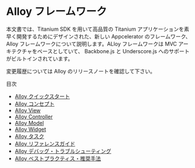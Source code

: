 Alloy フレームワーク
====================

本文書では、Titanium SDK を用いて高品質の Titanium アプリケーションを素早く開発するためにデザインされた、新しい Appcelerator のフレームワーク、Alloy フレームワークについて説明します。ALloy フレームワークは MVC アーキテクチャをベースとしていて、 Backbone.js と Underscore.js へのサポートがビルトインされています。

変更履歴については Alloy のリリースノートを確認して下さい。

目次

* [Alloy クイックスタート](Alloy_Quick_Start.md)
* [Alloy コンセプト](Alloy_Concepts.md)
* [Alloy View](Alloy_Views.md)
* [Alloy Controller](Alloy_Controllers.md)
* [Alloy Model](Alloy_Models.md)
* [Alloy Widget](Alloy_Widgets.md)
* [Alloy タスク](Alloy_Tasks.md)
* [Alloy リファレンスガイド](Alloy_Reference_Guides.md)
* [Alloy デバッグ・トラブルシューティング](Alloy_Debugging_and_Troubleshooting.md)
* [Alloy ベストプラクティス・推奨手法](Alloy_Best_Practices_and_Recommendations.md)
